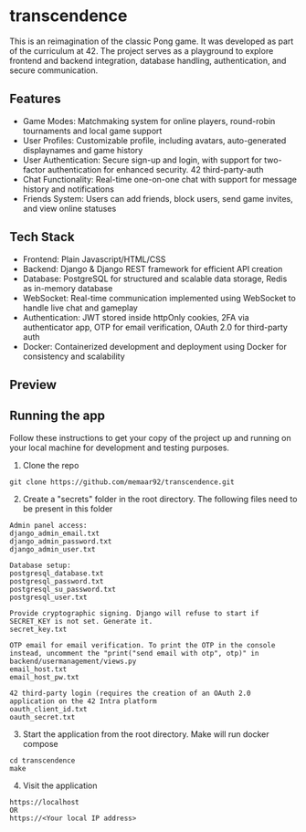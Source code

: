 # transcendence

This is an reimagination of the classic Pong game. It was developed as part of the curriculum at 42. The project serves as a playground to explore frontend and backend integration, database handling, authentication, and secure communication.

## Features
- Game Modes: Matchmaking system for online players, round-robin tournaments and local game support
- User Profiles: Customizable profile, including avatars, auto-generated displaynames and game history
- User Authentication: Secure sign-up and login, with support for two-factor authentication for enhanced security. 42 third-party-auth
- Chat Functionality: Real-time one-on-one chat with support for message history and notifications
- Friends System: Users can add friends, block users, send game invites, and view online statuses

## Tech Stack
- Frontend: Plain Javascript/HTML/CSS
- Backend: Django & Django REST framework for efficient API creation
- Database: PostgreSQL for structured and scalable data storage, Redis as in-memory database
- WebSocket: Real-time communication implemented using WebSocket to handle live chat and gameplay
- Authentication: JWT stored inside httpOnly cookies, 2FA via authenticator app, OTP for email verification, OAuth 2.0 for third-party auth
- Docker: Containerized development and deployment using Docker for consistency and scalability

## Preview



## Running the app
Follow these instructions to get your copy of the project up and running on your local machine for development and testing purposes.

1. Clone the repo
```
git clone https://github.com/memaar92/transcendence.git
```

2. Create a "secrets" folder in the root directory. The following files need to be present in this folder
```
Admin panel access:
django_admin_email.txt
django_admin_password.txt
django_admin_user.txt

Database setup:
postgresql_database.txt
postgresql_password.txt
postgresql_su_password.txt
postgresql_user.txt

Provide cryptographic signing. Django will refuse to start if SECRET_KEY is not set. Generate it.
secret_key.txt

OTP email for email verification. To print the OTP in the console instead, uncomment the "print("send email with otp", otp)" in backend/usermanagement/views.py
email_host.txt 
email_host_pw.txt

42 third-party login (requires the creation of an OAuth 2.0 application on the 42 Intra platform
oauth_client_id.txt
oauth_secret.txt
```

3. Start the application from the root directory. Make will run docker compose
```
cd transcendence
make
```

4. Visit the application
```
https://localhost
OR
https://<Your local IP address>
```



